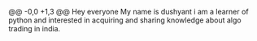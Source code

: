 @@ -0,0 +1,3 @@
Hey everyone 
My name is dushyant 
i am a learner of python and interested in acquiring and sharing knowledge about algo trading in india.
